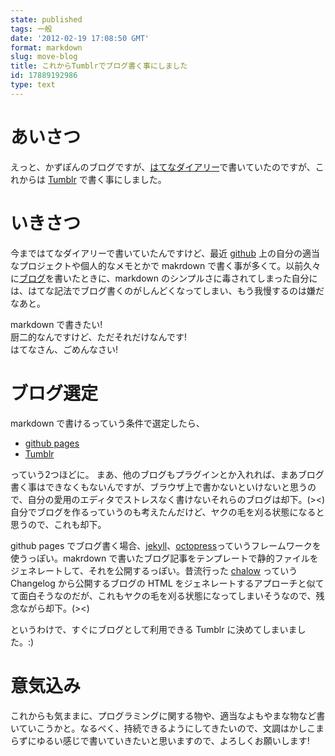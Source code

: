 ```yaml
---
state: published
tags: 一般
date: '2012-02-19 17:08:50 GMT'
format: markdown
slug: move-blog
title: これからTumblrでブログ書く事にしました
id: 17889192986
type: text
---
```

# あいさつ
えっと、かずぽんのブログですが、[はてなダイアリー][hatena]で書いていたのですが、これからは [Tumblr][Tumblr] で書く事にしました。

# いきさつ
今まではてなダイアリーで書いていたんですけど、最近 [github][github] 上の自分の適当なプロジェクトや個人的なメモとかで makrdown で書く事が多くて。以前久々に[ブログ][blog]を書いたときに、markdown のシンプルさに毒されてしまった自分には、はてな記法でブログ書くのがしんどくなってしまい、もう我慢するのは嫌だなあと。

markdown で書きたい!  
厨二的なんですけど、ただそれだけなんです!  
はてなさん、ごめんなさい!

# ブログ選定
markdown で書けるっていう条件で選定したら、

- [github pages][github_pages]
- [Tumblr][Tumblr]

っていう2つほどに。
まあ、他のブログもプラグインとか入れれば、まあブログ書く事はできなくもないんですが、ブラウザ上で書かないといけないと思うので、自分の愛用のエディタでストレスなく書けないそれらのブログは却下。(><) 
自分でブログを作るっていうのも考えたんだけど、ヤクの毛を刈る状態になると思うので、これも却下。

github pages でブログ書く場合、[jekyll][jekyll]、[octopress][octopress]っていうフレームワークを使うっぽい。makrdown で書いたブログ記事をテンプレートで静的ファイルをジェネレートして、それを公開するっぽい。昔流行った [chalow][chalow] っていう Changelog から公開するブログの HTML をジェネレートするアプローチと似てて面白そうなのだが、これもヤクの毛を刈る状態になってしまいそうなので、残念ながら却下。(><)

というわけで、すぐにブログとして利用できる Tumblr に決めてしまいました。:)

# 意気込み
これからも気ままに、プログラミングに関する物や、適当なよもやまな物など書いていこうかと。なるべく、持続できるようにしてきたいので、文調はかしこまらずにゆるい感じで書いていきたいと思いますので、よろしくお願いします!


[Tumblr]: http://tumblr.com
[hatena]: http://d.hatena.ne.jp/kazu_pon/
[github]: https://github.com
[blog]: http://d.hatena.ne.jp/kazu_pon/20111212
[github_pages]: http://pages.github.com
[jekyll]: http://jekyllrb.com/
[octopress]: http://octopress.org/
[chalow]: http://chalow.org/
